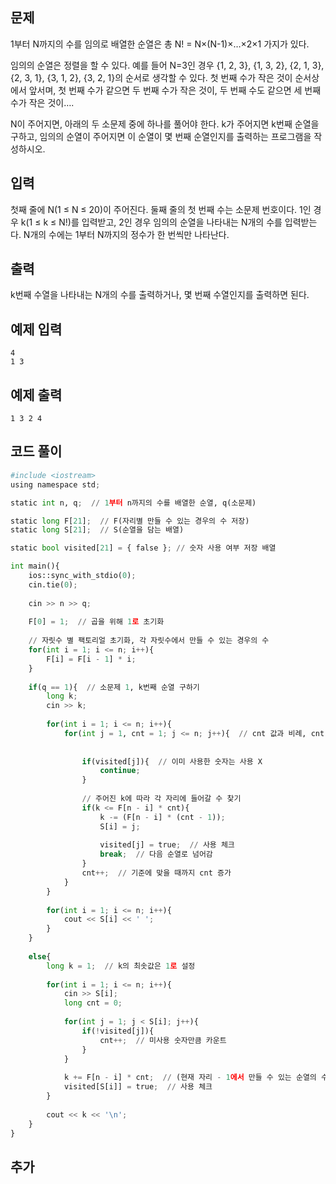 ## 문제 
1부터 N까지의 수를 임의로 배열한 순열은 총 N! = N×(N-1)×…×2×1 가지가 있다.

임의의 순열은 정렬을 할 수 있다. 예를 들어  N=3인 경우 {1, 2, 3}, {1, 3, 2}, {2, 1, 3}, {2, 3, 1}, {3, 1, 2}, {3, 2, 1}의 순서로 생각할 수 있다. 첫 번째 수가 작은 것이 순서상에서 앞서며, 첫 번째 수가 같으면 두 번째 수가 작은 것이, 두 번째 수도 같으면 세 번째 수가 작은 것이….

N이 주어지면, 아래의 두 소문제 중에 하나를 풀어야 한다. k가 주어지면 k번째 순열을 구하고, 임의의 순열이 주어지면 이 순열이 몇 번째 순열인지를 출력하는 프로그램을 작성하시오.
## 입력
첫째 줄에 N(1 ≤ N ≤ 20)이 주어진다. 둘째 줄의 첫 번째 수는 소문제 번호이다. 1인 경우 k(1 ≤ k ≤ N!)를 입력받고, 2인 경우 임의의 순열을 나타내는 N개의 수를 입력받는다. N개의 수에는 1부터 N까지의 정수가 한 번씩만 나타난다.


## 출력
k번째 수열을 나타내는 N개의 수를 출력하거나, 몇 번째 수열인지를 출력하면 된다.


## 예제 입력 
```
4
1 3
```

## 예제 출력  
```
1 3 2 4
```
## 코드 풀이
```python
#include <iostream>
using namespace std;

static int n, q;  // 1부터 n까지의 수를 배열한 순열, q(소문제)

static long F[21];  // F(자리별 만들 수 있는 경우의 수 저장)
static long S[21];  // S(순열을 담는 배열)

static bool visited[21] = { false }; // 숫자 사용 여부 저장 배열

int main(){
    ios::sync_with_stdio(0);
    cin.tie(0);
    
    cin >> n >> q;
    
    F[0] = 1;  // 곱을 위해 1로 초기화
    
    // 자릿수 별 팩토리얼 초기화, 각 자릿수에서 만들 수 있는 경우의 수
    for(int i = 1; i <= n; i++){
        F[i] = F[i - 1] * i;  
    }
    
    if(q == 1){  // 소문제 1, k번째 순열 구하기
        long k;
        cin >> k;
        
        for(int i = 1; i <= n; i++){
            for(int j = 1, cnt = 1; j <= n; j++){  // cnt 값과 비례, cnt 수에 따른 순열 값을 넣어야 하기 때문
                
                
                if(visited[j]){  // 이미 사용한 숫자는 사용 X
                    continue;
                }
                
                // 주어진 k에 따라 각 자리에 들어갈 수 찾기
                if(k <= F[n - i] * cnt){
                    k -= (F[n - i] * (cnt - 1));
                    S[i] = j;
                    
                    visited[j] = true;  // 사용 체크
                    break;  // 다음 순열로 넘어감
                }
                cnt++;  // 기준에 맞을 때까지 cnt 증가
            }
        }
        
        for(int i = 1; i <= n; i++){
            cout << S[i] << ' ';
        }
    }
    
    else{
        long k = 1;  // k의 최솟값은 1로 설정
        
        for(int i = 1; i <= n; i++){
            cin >> S[i];
            long cnt = 0;
            
            for(int j = 1; j < S[i]; j++){
                if(!visited[j]){
                    cnt++;  // 미사용 숫자만큼 카운트
                }
            }
            
            k += F[n - i] * cnt;  // (현재 자리 - 1에서 만들 수 있는 순열의 수) * 미사용 숫자 개수 
            visited[S[i]] = true;  // 사용 체크
        }
        
        cout << k << '\n';
    }
}
```
## 추가
